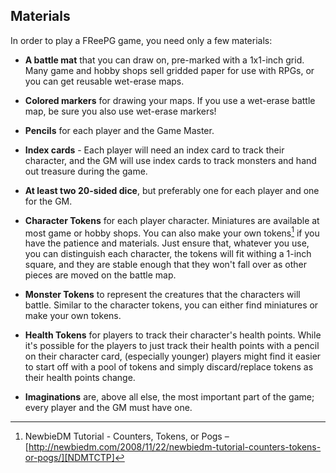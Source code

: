 ## Materials ##

In order to play a FReePG game, you need only a few materials:

* **A battle mat** that you can draw on, pre-marked with a 1x1-inch 
  grid. Many game and hobby shops sell gridded paper for use with RPGs, 
  or you can get reusable wet-erase maps.

* **Colored markers** for drawing your maps. If you use a wet-erase 
  battle map, be sure you also use wet-erase markers!

* **Pencils** for each player and the Game Master.

* **Index cards** - Each player will need an index card to track their 
  character, and the GM will use index cards to track monsters and hand 
  out treasure during the game.

* **At least two 20-sided dice**, but preferably one for each player and 
  one for the GM.

* **Character Tokens** for each player character. Miniatures are 
  available at most game or hobby shops. You can also make your own 
  tokens[^NDMTCTP] if you have the patience and materials. Just ensure 
  that, whatever you use, you can distinguish each character, the tokens 
  will fit withing a 1-inch square, and they are stable enough that they 
  won't fall over as other pieces are moved on the battle map.

* **Monster Tokens** to represent the creatures that the characters will 
  battle. Similar to the character tokens, you can either find 
  miniatures or make your own tokens.

* **Health Tokens** for players to track their character's health 
  points. While it's possible for the players to just track their health 
  points with a pencil on their character card, (especially younger) 
  players might find it easier to start off with a pool of tokens and 
  simply discard/replace tokens as their health points change.

* **Imaginations** are, above all else, the most important part of the 
  game; every player and the GM must have one.


[^NDMTCTP]: NewbieDM Tutorial - Counters, Tokens, or Pogs &ndash; 
[http://newbiedm.com/2008/11/22/newbiedm-tutorial-counters-tokens-or-pogs/][NDMTCTP]

[NDMTCTP]: 
http://newbiedm.com/2008/11/22/newbiedm-tutorial-counters-tokens-or-pogs/
